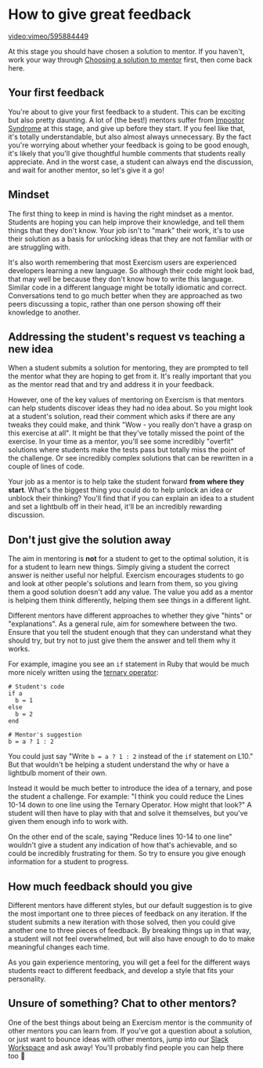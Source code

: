 # How to give great feedback

[video:vimeo/595884449]()

At this stage you should have chosen a solution to mentor.
If you haven't, work your way through [Choosing a solution to mentor](/docs/mentoring/choosing-a-solution) first, then come back here.

## Your first feedback

You're about to give your first feedback to a student.
This can be exciting but also pretty daunting.
A lot of (the best!) mentors suffer from [Impostor Syndrome](https://en.wikipedia.org/wiki/Impostor_syndrome) at this stage, and give up before they start.
If you feel like that, it's totally understandable, but also almost always unnecessary.
By the fact you're worrying about whether your feedback is going to be good enough, it's likely that you'll give thoughtful humble comments that students really appreciate.
And in the worst case, a student can always end the discussion, and wait for another mentor, so let's give it a go!

## Mindset

The first thing to keep in mind is having the right mindset as a mentor.
Students are hoping you can help improve their knowledge, and tell them things that they don't know.
Your job isn't to "mark" their work, it's to use their solution as a basis for unlocking ideas that they are not familiar with or are struggling with.

It's also worth remembering that most Exercism users are experienced developers learning a new language.
So although their code might look bad, that may well be because they don't know how to write this language.
Similar code in a different language might be totally idiomatic and correct.
Conversations tend to go much better when they are approached as two peers discussing a topic, rather than one person showing off their knowledge to another.

## Addressing the student's request vs teaching a new idea

When a student submits a solution for mentoring, they are prompted to tell the mentor what they are hoping to get from it.
It's really important that you as the mentor read that and try and address it in your feedback.

However, one of the key values of mentoring on Exercism is that mentors can help students discover ideas they had no idea about.
So you might look at a student's solution, read their comment which asks if there are any tweaks they could make, and think "Wow - you really don't have a grasp on this exercise at all".
It might be that they've totally missed the point of the exercise.
In your time as a mentor, you'll see some incredibly "overfit" solutions where students make the tests pass but totally miss the point of the challenge.
Or see incredibly complex solutions that can be rewritten in a couple of lines of code.

Your job as a mentor is to help take the student forward **from where they start**.
What's the biggest thing you could do to help unlock an idea or unblock their thinking?
You'll find that if you can explain an idea to a student and set a lightbulb off in their head, it'll be an incredibly rewarding discussion.

## Don't just give the solution away

The aim in mentoring is **not** for a student to get to the optimal solution, it is for a student to learn new things.
Simply giving a student the correct answer is neither useful nor helpful.
Exercism encourages students to go and look at other people's solutions and learn from them, so you giving them a good solution doesn't add any value.
The value you add as a mentor is helping them think differently, helping them see things in a different light.

Different mentors have different approaches to whether they give "hints" or "explanations".
As a general rule, aim for somewhere between the two.
Ensure that you tell the student enough that they can understand what they should try, but try not to just give them the answer and tell them why it works.

For example, imagine you see an `if` statement in Ruby that would be much more nicely written using the [ternary operator](https://en.wikipedia.org/wiki/%3F:):

```
# Student's code
if a
  b = 1
else
  b = 2
end

# Mentor's suggestion
b = a ? 1 : 2
```

You could just say "Write `b = a ? 1 : 2` instead of the `if` statement on L10."
But that wouldn't be helping a student understand the why or have a lightbulb moment of their own.

Instead it would be much better to introduce the idea of a ternary, and pose the student a challenge.
For example: "I think you could reduce the Lines 10-14 down to one line using the Ternary Operator. How might that look?"
A student will then have to play with that and solve it themselves, but you've given them enough info to work with.

On the other end of the scale, saying "Reduce lines 10-14 to one line" wouldn't give a student any indication of how that's achievable, and so could be incredibly frustrating for them.
So try to ensure you give enough information for a student to progress.

## How much feedback should you give

Different mentors have different styles, but our default suggestion is to give the most important one to three pieces of feedback on any iteration.
If the student submits a new iteration with those solved, then you could give another one to three pieces of feedback.
By breaking things up in that way, a student will not feel overwhelmed, but will also have enough to do to make meaningful changes each time.

As you gain experience mentoring, you will get a feel for the different ways students react to different feedback, and develop a style that fits your personality.

## Unsure of something? Chat to other mentors?

One of the best things about being an Exercism mentor is the community of other mentors you can learn from.
If you've got a question about a solution, or just want to bounce ideas with other mentors, jump into our [Slack Workspace](https://exercism-team.slack.com/) and ask away!
You'll probably find people you can help there too 🙂
